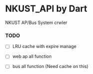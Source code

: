 # NKUST_API by Dart 

NKUST AP/Bus System crwler 



### TODO

- [ ] LRU cache with expire manage
- [ ] web ap all function 
- [ ] bus all function  (Need cache on this)

